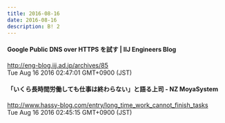 ```yaml
---
title: 2016-08-16
date: 2016-08-16
description: B! 2
---
```


#### Google Public DNS over HTTPS を試す | IIJ Engineers Blog
http://eng-blog.iij.ad.jp/archives/85<br>
Tue Aug 16 2016 02:47:01 GMT+0900 (JST)<br>


#### 「いくら長時間労働しても仕事は終わらない」と語る上司 - NZ MoyaSystem
http://www.hassy-blog.com/entry/long_time_work_cannot_finish_tasks<br>
Tue Aug 16 2016 02:45:15 GMT+0900 (JST)<br>


